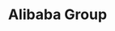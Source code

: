 ---
facebook: https://www.facebook.com/AlibabaUS
guide: https://www.alibabagroup.com/en/news/library
linkedin: https://www.linkedin.com/company/3839570
logohandle: alibabagroup
sort: alibabagroup
title: Alibaba Group
twitter: AlibabaGroup
website: https://www.alibabagroup.com/
weibo: http://weibo.com/aligroup
wikipedia: https://en.wikipedia.org/wiki/Alibaba_Group
youtube: http://www.youtube.com/AlibabaGroup
---